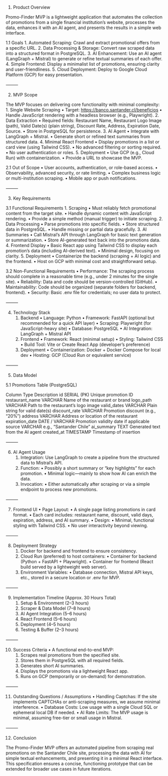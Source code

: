 1. Product Overview

Promo-Finder MVP is a lightweight application that automates the collection of promotions from a single financial institution’s website, processes the data, enhances it with an AI agent, and presents the results in a simple web interface.

1.1 Goals
	1.	Automated Scraping: Crawl and extract promotional offers from a specific URL.
	2.	Data Processing & Storage: Convert raw scraped data into a structured format in PostgreSQL.
	3.	AI Enhancement: Use an AI agent (LangGraph + Mistral) to generate or refine textual summaries of each offer.
	4.	Simple Frontend: Display a minimalist list of promotions, ensuring clarity and user-friendliness.
	5.	Cloud Deployment: Deploy to Google Cloud Platform (GCP) for easy presentation.

⸻

2. MVP Scope

The MVP focuses on delivering core functionality with minimal complexity:
	1.	Single Website Scraping
	•	Target: https://banco.santander.cl/beneficios
	•	Handle JavaScript rendering with a headless browser (e.g., Playwright).
	2.	Data Extraction
	•	Required fields: Restaurant Name, Restaurant Logo Image (path), Valid Date(s) (plain string), Discount Rate, Address, Expiration Date, Source.
	•	Store in PostgreSQL for persistence.
	3.	AI Agent
	•	Integrate with LangGraph + Mistral.
	•	Generate short or refined text summaries from structured data.
	4.	Minimal React Frontend
	•	Display promotions in a list or card view (using Tailwind CSS).
	•	No advanced filtering or sorting required.
	•	No user authentication or roles.
	5.	Deployment
	•	Use GCP (e.g., Cloud Run) with containerization.
	•	Provide a URL to showcase the MVP.

2.1 Out of Scope
	•	User accounts, authentication, or role-based access.
	•	Observability, advanced security, or rate limiting.
	•	Complex business logic or multi-institution scraping.
	•	Mobile app or push notifications.

⸻

3. Key Requirements

3.1 Functional Requirements
	1.	Scraping
	•	Must reliably fetch promotional content from the target site.
	•	Handle dynamic content with JavaScript rendering.
	•	Provide a simple method (manual trigger) to initiate scraping.
	2.	Data Processing
	•	Parse promotions into specific fields.
	•	Store structured data in PostgreSQL.
	•	Handle missing or partial data gracefully.
	3.	AI Summaries
	•	Call Mistral’s API through LangGraph for basic text generation or summarization.
	•	Store AI-generated text back into the promotions data.
	4.	Frontend Display
	•	Basic React app using Tailwind CSS to display each promotion’s data (including AI-derived text).
	•	Minimal design, focusing on clarity.
	5.	Deployment
	•	Containerize the backend (scraping + AI logic) and the frontend.
	•	Host on GCP with minimal cost and straightforward setup.

3.2 Non-Functional Requirements
	•	Performance: The scraping process should complete in a reasonable time (e.g., under 2 minutes for the single site).
	•	Reliability: Data and code should be version-controlled (GitHub).
	•	Maintainability: Code should be organized (separate folders for backend, frontend).
	•	Security: Basic .env file for credentials; no user data to protect.

⸻

4. Technology Stack
	1.	Backend
	•	Language: Python
	•	Framework: FastAPI (optional but recommended for a quick API layer)
	•	Scraping: Playwright (for JavaScript-heavy site)
	•	Database: PostgreSQL
	•	AI Integration: LangGraph + Mistral API
	2.	Frontend
	•	Framework: React (minimal setup)
	•	Styling: Tailwind CSS
	•	Build Tool: Vite or Create React App (developer’s preference)
	3.	Deployment
	•	Containerization: Docker + Docker Compose for local dev
	•	Hosting: GCP (Cloud Run or equivalent service)

⸻

5. Data Model

5.1 Promotions Table (PostgreSQL)

Column	Type	Description
id	SERIAL (PK)	Unique promotion ID
restaurant_name	VARCHAR	Name of the restaurant or brand
logo_path	VARCHAR	Path to the restaurant’s logo image
valid_dates	VARCHAR	Plain string for valid date(s)
discount_rate	VARCHAR	Promotion discount (e.g., “20%”)
address	VARCHAR	Address or location of the restaurant
expiration_date	DATE / VARCHAR	Promotion validity date if applicable
source	VARCHAR	e.g., “Santander Chile”
ai_summary	TEXT	Generated text from the AI agent
created_at	TIMESTAMP	Timestamp of insertion

⸻

6. AI Agent Usage
	1.	Integration: Use LangGraph to create a pipeline from the structured data to Mistral’s API.
	2.	Function:
	•	Possibly a short summary or “key highlights” for each promotion.
	•	Minimal logic—mainly to show how AI can enrich the data.
	3.	Invocation:
	•	Either automatically after scraping or via a simple endpoint to process new promotions.

⸻

7. Frontend UI
	•	Page Layout:
	•	A single page listing promotions in card format.
	•	Each card includes: restaurant name, discount, valid days, expiration, address, and AI summary.
	•	Design:
	•	Minimal, functional styling with Tailwind CSS.
	•	No user interactivity beyond viewing.

⸻

8. Deployment Strategy
	1.	Docker for backend and frontend to ensure consistency.
	2.	Cloud Run (preferred) to host containers:
	•	Container for backend (Python + FastAPI + Playwright).
	•	Container for frontend (React build served by a lightweight web server).
	3.	Environment Variables:
	•	Database connection, Mistral API keys, etc., stored in a secure location or .env for MVP.

⸻

9. Implementation Timeline (Approx. 30 Hours Total)
	1.	Setup & Environment (2–3 hours)
	2.	Scraper & Data Model (7–8 hours)
	3.	AI Agent Integration (5–6 hours)
	4.	React Frontend (5–6 hours)
	5.	Deployment (4–5 hours)
	6.	Testing & Buffer (2–3 hours)

⸻

10. Success Criteria
	•	A functional end-to-end MVP:
	1.	Scrapes real promotions from the specified site.
	2.	Stores them in PostgreSQL with all required fields.
	3.	Generates short AI summaries.
	4.	Displays the promotions via a lightweight React app.
	5.	Runs on GCP (temporarily or on-demand) for demonstration.

⸻

11. Outstanding Questions / Assumptions
	•	Handling Captchas: If the site implements CAPTCHAs or anti-scraping measures, we assume minimal interference.
	•	Database Costs: Low usage with a single Cloud SQL or ephemeral local DB if needed.
	•	AI Rate Limits: The MVP usage is minimal, assuming free-tier or small usage in Mistral.

⸻

12. Conclusion

The Promo-Finder MVP offers an automated pipeline from scraping real promotions on the Santander Chile site, processing the data with AI for simple textual enhancements, and presenting it in a minimal React interface. This specification ensures a concise, functioning prototype that can be extended for broader use cases in future iterations.